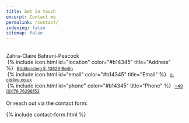 ```yaml
---
title: Get in touch
excerpt: Contact me
permalink: /contact/
indexing: false
sitemap: false
---
```

<br>
Zahra-Claire Bahrani-Peacock
<br>
<small>&nbsp;</small>{% include icon.html id="location" color="#b14345" title="Address" %}<small>&nbsp;&nbsp;&nbsp;<a href="mailto:z-c@live.co.uk">Bödikersteig 5, 13629 Berlin</a></small><br>
<small>&nbsp;</small>{% include icon.html id="email" color="#b14345" title="Email" %}<small>&nbsp;&nbsp;&nbsp;<a href="mailto:z-c@live.co.uk">z-c@live.co.uk</a></small><br>
<small>&nbsp;</small>{% include icon.html id="phone" color="#b14345" title="Phone" %}<small>&nbsp;&nbsp;&nbsp;<a href="tel:004917676298153">+49 (0)176 76298153</a></small>
<br><br>
Or reach out via the contact form:

{% include contact-form.html %}
